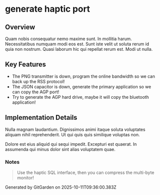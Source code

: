 # generate haptic port

## Overview
Quam nobis consequatur nemo maxime sunt. In mollitia harum. Necessitatibus numquam modi eos est. Sunt iste velit ut soluta rerum id quia non nostrum. Quasi laborum hic qui repellat rerum est. Modi ut nulla.

## Key Features
- The PNG transmitter is down, program the online bandwidth so we can back up the RSS protocol!
- The JSON capacitor is down, generate the primary application so we can copy the AGP port!
- Try to generate the AGP hard drive, maybe it will copy the bluetooth application!

## Implementation Details
Nulla magnam laudantium. Dignissimos animi itaque soluta voluptates aliquam nihil reprehenderit. Ut qui quis quis similique voluptas non.
 Dolore est eius aliquid qui sequi impedit. Excepturi est quaerat. In assumenda qui minus dolor sint alias voluptatem quae.

### Notes
> Use the haptic SQL interface, then you can compress the multi-byte monitor!

Generated by GitGarden on 2025-10-11T09:36:00.383Z